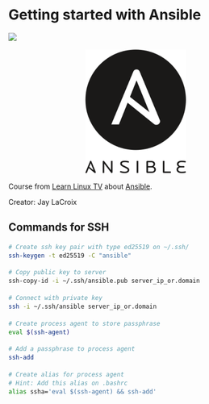 # Getting started with Ansible
![](https://img.shields.io/badge/status-progress-blue)

<p align="center">
<img src=".github/logo.png">
</p>

Course from [Learn Linux TV](https://www.youtube.com/@LearnLinuxTV) about [Ansible](https://youtube.com/playlist?list=PLT98CRl2KxKEUHie1m24-wkyHpEsa4Y70&si=4yVFiKpWzec0q8lS).

Creator: Jay LaCroix

## Commands for SSH

```bash
# Create ssh key pair with type ed25519 on ~/.ssh/
ssh-keygen -t ed25519 -C "ansible"

# Copy public key to server
ssh-copy-id -i ~/.ssh/ansible.pub server_ip_or.domain

# Connect with private key
ssh -i ~/.ssh/ansible server_ip_or.domain

# Create process agent to store passphrase
eval $(ssh-agent)

# Add a passphrase to process agent
ssh-add

# Create alias for process agent
# Hint: Add this alias on .bashrc
alias ssha='eval $(ssh-agent) && ssh-add'
```